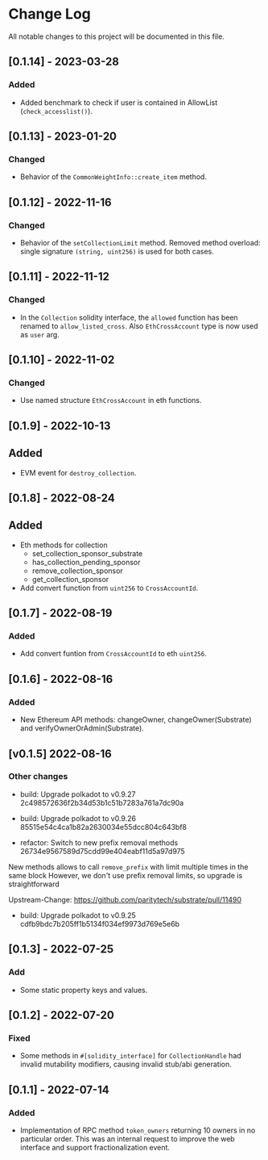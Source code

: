 # Change Log

All notable changes to this project will be documented in this file.

<!-- bureaucrate goes here -->

## [0.1.14] - 2023-03-28

### Added

- Added benchmark to check if user is contained in AllowList (`check_accesslist()`).

## [0.1.13] - 2023-01-20

### Changed

- Behavior of the `CommonWeightInfo::create_item` method.

## [0.1.12] - 2022-11-16

### Changed

- Behavior of the `setCollectionLimit` method.
  Removed method overload: single signature `(string, uint256)`
  is used for both cases.

## [0.1.11] - 2022-11-12

### Changed

- In the `Collection` solidity interface,
  the `allowed` function has been renamed to `allow_listed_cross`.
  Also `EthCrossAccount` type is now used as `user` arg.

## [0.1.10] - 2022-11-02

### Changed

- Use named structure `EthCrossAccount` in eth functions.

## [0.1.9] - 2022-10-13

## Added

- EVM event for `destroy_collection`.

## [0.1.8] - 2022-08-24

## Added

- Eth methods for collection
  - set_collection_sponsor_substrate
  - has_collection_pending_sponsor
  - remove_collection_sponsor
  - get_collection_sponsor
- Add convert function from `uint256` to `CrossAccountId`.

## [0.1.7] - 2022-08-19

### Added

- Add convert funtion from `CrossAccountId` to eth `uint256`.

## [0.1.6] - 2022-08-16

### Added

- New Ethereum API methods: changeOwner, changeOwner(Substrate) and verifyOwnerOrAdmin(Substrate).

## [v0.1.5] 2022-08-16

### Other changes

- build: Upgrade polkadot to v0.9.27 2c498572636f2b34d53b1c51b7283a761a7dc90a

- build: Upgrade polkadot to v0.9.26 85515e54c4ca1b82a2630034e55dcc804c643bf8

- refactor: Switch to new prefix removal methods 26734e9567589d75cdd99e404eabf11d5a97d975

New methods allows to call `remove_prefix` with limit multiple times
in the same block
However, we don't use prefix removal limits, so upgrade is
straightforward

Upstream-Change: https://github.com/paritytech/substrate/pull/11490

- build: Upgrade polkadot to v0.9.25 cdfb9bdc7b205ff1b5134f034ef9973d769e5e6b

## [0.1.3] - 2022-07-25

### Add

- Some static property keys and values.

## [0.1.2] - 2022-07-20

### Fixed

- Some methods in `#[solidity_interface]` for `CollectionHandle` had invalid
  mutability modifiers, causing invalid stub/abi generation.

## [0.1.1] - 2022-07-14

### Added

- Implementation of RPC method `token_owners` returning 10 owners in no particular order.
  This was an internal request to improve the web interface and support fractionalization event.
